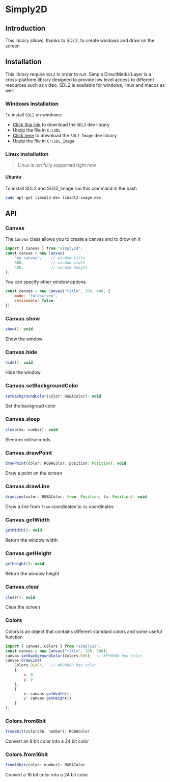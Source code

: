 # Simply2D
## Introduction
This library allows, thanks to SDL2, to create windows and draw on the screen

## Installation
This library require `SDL2` in order to run. Simple DirectMedia Layer is a cross-platform library designed to provide low level access to different resources such as video. SDL2 is available for windows, linux and macos as well
### Windows installation
To install `SDL2` on windows:
- <a href="https://github.com/libsdl-org/SDL/releases/download/release-2.26.5/SDL2-devel-2.26.5-mingw.zip">Click this link</a> to download the `SDL2` dev library
- Unzip the file in `C:\SDL`
- <a href="https://github.com/libsdl-org/SDL_image/releases/download/release-2.6.3/SDL2_image-devel-2.6.3-mingw.zip">Click here</a> to download the `SDL2_Image` dev library
- Unzip the file in `C:\SDL_Image`

### Linux installation
> Linux is not fully supported right now
#### Ubuntu
To install SDL2 and SLD2_Image run this command in the bash
```bash
sudo apt-get libsdl2-dev libsdl2-image-dev
```

## API
### Canvas
The `Canvas` class allows you to create a canvas and to drow on it
```js
import { Canvas } from "simply2d";
const canvas = new Canvas(
	"my canvas",	// window title
	600,			// window width
	400,			// window height
);
```
You can specify other window options
```js
const canvas = new Canvas("title", 200, 400, {
	mode: "fullscreen",
	resizeable: false
})
```

### Canvas.show
```js
show(): void
```
Show the window

### Canvas.hide
```js
hide(): void
```
Hide the window

### Canvas.setBackgroundColor
```js
setBackgroundColor(color: RGBAColor): void
```
Set the backgroud color

### Canvas.sleep
```js
sleep(ms: number): void
```
Sleep `ms` milliseconds

### Canvas.drawPoint
```js
drawPoint(color: RGBAColor, position: Position): void
```
Draw a point on the screen

### Canvas.drawLine
```js
drawLine(color: RGBAColor, from: Position, to: Position): void
```
Draw a line from `from` coordinates to `to` coordinates

### Canvas.getWidth
```js
getWidth(): void
```
Return the window width

### Canvas.getHeight
```js
getHeight(): void
```
Return the window height

### Canvas.clear
```js
clear(): void
```
Clear the screen

### Colors
Colors is an object that contains different standard colors and some useful function
```js
import { Canvas, Colors } from "simply2d";
const canvas = new Canvas("title", 100, 100);
canvas.setBackgroundColor(Colors.RED);	// #FF0000 hex color
canvas.drawLine(
	Colors.BLACK, 	// #000000 hex color
	{
		x: 0,
		y: 0
	},
	{
		x: canvas.getWidth(),
		y: canvas.getHeight()
	}
);
```


### Colors.from8bit
```js
from8bit(color256: number): RGBAColor
```
Convert an 8 bit color into a 24 bit color

### Colors.from16bit
```js
from16bit(color: number): RGBAColor
```
Convert a 16 bit color into a 24 bit color